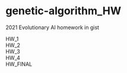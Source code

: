 # genetic-algorithm_HW

2021 Evolutionary AI homework in gist

HW_1  
HW_2  
HW_3  
HW_4  
HW_FINAL
